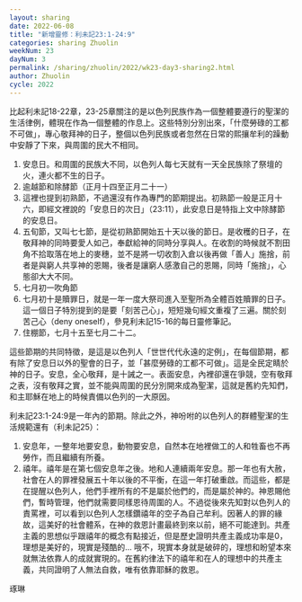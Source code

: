 ```yaml
---
layout: sharing
date: 2022-06-08
title: "新增靈修：利未記23:1-24:9"
categories: sharing Zhuolin
weekNum: 23
dayNum: 3
permalink: /sharing/zhuolin/2022/wk23-day3-sharing2.html
author: Zhuolin
cycle: 2022
---  
```


比起利未記18-22章，23-25章關注的是以色列民族作為一個整體要遵行的聖潔的生活律例，體現在作為一個整體的作息上。这些特別分別出來，「什麼勞碌的工都不可做」，專心敬拜神的日子，整個以色列民族或者忽然在日常的熙攘牟利的躁動中安靜了下來，與周圍的民大不相同。

1. 安息日。和周圍的民族大不同，以色列人每七天就有一天全民族除了祭壇的火，連火都不生的日子。
2. 逾越節和除酵節（正月十四至正月二十一）
3. 這裡也提到初熟節，不過還沒有作為專門的節期提出。初熟節一般是正月十六，即經文裡說的「安息日的次日」（23:11），此安息日是特指上文中除酵節的安息日。
4. 五旬節，又叫七七節，是從初熟節開始五十天以後的節日。是收穫的日子，在敬拜神的同時要愛人如己，奉獻給神的同時分享與人。在收割的時候就不割田角不拾取落在地上的麥穗，並不是將一切收割入倉以後再做「善人」施捨，前者是與窮人共享神的恩賜，後者是讓窮人感激自己的恩賜，同時「施捨」，心態卻大大不同。
5. 七月初一吹角節
6. 七月初十是贖罪日，就是一年一度大祭司進入至聖所為全體百姓贖罪的日子。這一個日子特別提到的是要「刻苦己心」，短短幾句經文重複了三遍。關於刻苦己心（deny oneself），參見利未記15-16的每日靈修筆記。
7. 住棚節，七月十五至七月二十二。

這些節期的共同特徵，是這是以色列人「世世代代永遠的定例」，在每個節期，都有除了安息日以外的聖會的日子，並「甚麼勞碌的工都不可做」。這是全民定睛於神的日子。安息，全心敬拜，是十誡之一。表面安息，內裡卻還在爭競，空有敬拜之表，沒有敬拜之實，並不能與周圍的民分別開來成為聖潔，這就是舊約先知們，和主耶穌在地上的時候責備以色列的一大原因。

利未記23:1-24:9是一年內的節期。除此之外，神吩咐的以色列人的群體聖潔的生活規範還有（利未記25）：  
1. 安息年，一整年地要安息，動物要安息，自然本在地裡做工的人和牲畜也不再勞作，而且繼續有所養。
2. 禧年。禧年是在第七個安息年之後。地和人連續兩年安息。那一年也有大赦，社會在人的罪裡發展五十年以後的不平衡，在這一年打破重啟。而這些，都是在提醒以色列人，他們手裡所有的不是屬於他們的，而是屬於神的。神恩賜他們，暫時管理，他們就需要同樣恩待周圍的人。不過從後來先知對以色列人的責罵裡，可以看到以色列人怎樣鑽禧年的空子為自己牟利。因著人的罪的緣故，這美好的社會體系，在神的救恩計畫最終到來以前，絕不可能達到。共產主義的思想似乎跟禧年的概念有點接近，但是歷史證明共產主義成功率是0，理想是美好的，現實是殘酷的… 哦不，現實本身就是破碎的，理想和盼望本來就無法依靠人的成就實現的。在舊約律法下的禧年和在人的理想中的共產主義，共同證明了人無法自救，唯有依靠耶穌的救恩。

琢琳
